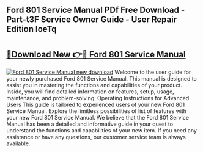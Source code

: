 ## Ford 801 Service Manual PDf Free Download - Part-t3F Service Owner Guide - User Repair Edition IoeTq

# <h2><a href="http://bc22659.oget.top/?id=Ford+801+Service+Manual">🔗Download New 👉🔴 Ford 801 Service Manual</a></h2>

[![Ford 801 Service Manual new download](https://i.imgur.com/5g1atiW.png)](http://bc22659.oget.top/?id=Ford+801+Service+Manual)
Welcome to the user guide for your newly purchased Ford 801 Service Manual. This manual is designed to assist you in mastering the functions and capabilities of your product. Inside, you will find detailed information on features, setup, usage, maintenance, and problem-solving. Operating Instructions for Advanced Users This guide is tailored to experienced users of your new Ford 801 Service Manual. Explore the limitless possibilities of list of features with your new Ford 801 Service Manual. We believe that the Ford 801 Service Manual has been a detailed and informative guide in your quest to understand the functions and capabilities of your new item. If you need any assistance or have any questions, our customer service team is always available.
